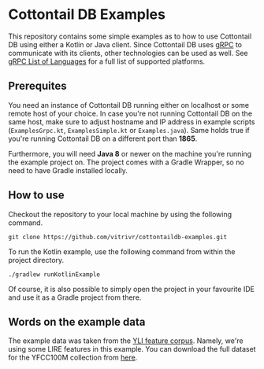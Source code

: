 # Cottontail DB Examples

This repository contains some simple examples as to how to use Cottontail DB using either a Kotlin or Java client. Since Cottontail DB uses [gRPC](https://grpc.io/) to communicate with its clients, other technologies can be used as well. See [gRPC List of Languages](https://grpc.io/docs/languages/) for a full list of supported platforms.

## Prerequites

You need an instance of Cottontail DB running either on localhost or some remote host of your choice. In case you're not running Cottontail DB on the same host, make sure to adjust hostname and IP address in example scripts (`ExamplesGrpc.kt`, `ExamplesSimple.kt` or `Examples.java`). Same holds true if you're running Cottontail DB on a different port than **1865**.

Furthermore, you will need **Java 8** or newer on the machine you're running the example project on. The project comes with a Gradle Wrapper, so no need to have Gradle installed locally.

## How to use

Checkout the repository to your local machine by using the following command.

``git clone https://github.com/vitrivr/cottontaildb-examples.git``

To run the Kotlin example, use the following command from within the project directory.

``./gradlew runKotlinExample`` 

Of course, it is also possible to simply open the project in your favourite IDE and use it as a Gradle project from there.

## Words on the example data

The example data was taken from the [YLI feature corpus](https://multimediacommons.wordpress.com/features/). Namely, we're using some LIRE features in this example. You can download the full dataset for the YFCC100M collection from [here](http://multimedia-commons.s3-website-us-west-2.amazonaws.com/).